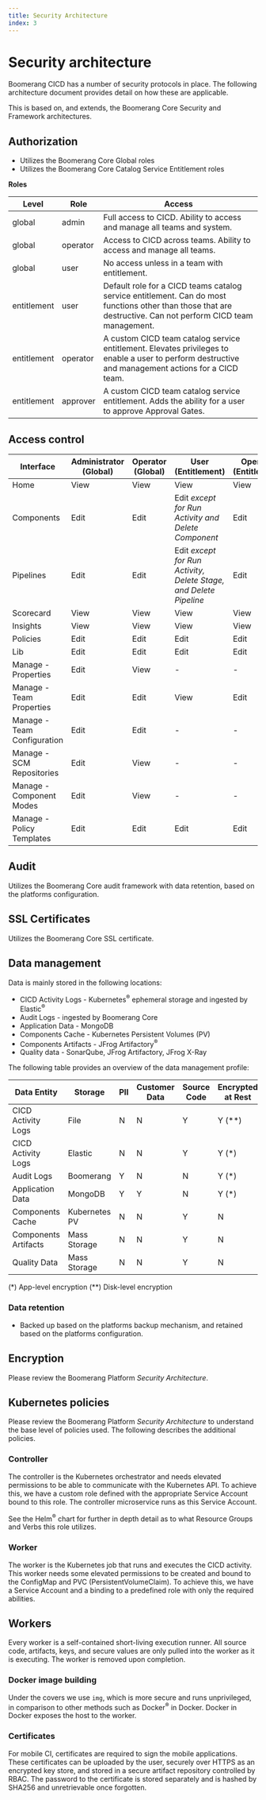 ```yaml
---
title: Security Architecture
index: 3
---
```


# Security architecture

Boomerang CICD has a number of security protocols in place. The following architecture document provides detail on how these are applicable.

This is based on, and extends, the Boomerang Core Security and Framework architectures.

## Authorization

- Utilizes the Boomerang Core Global roles
- Utilizes the Boomerang Core Catalog Service Entitlement roles

**Roles**

| Level       | Role     | Access                                                                                                                                                        |
| ----------- | -------- | ------------------------------------------------------------------------------------------------------------------------------------------------------------- |
| global      | admin    | Full access to CICD. Ability to access and manage all teams and system.                                                                                       |
| global      | operator | Access to CICD across teams. Ability to access and manage all teams.                                                                                          |
| global      | user     | No access unless in a team with entitlement.                                                                                                                   |
| entitlement | user     | Default role for a CICD teams catalog service entitlement. Can do most functions other than those that are destructive. Can not perform CICD team management. |
| entitlement | operator | A custom CICD team catalog service entitlement. Elevates privileges to enable a user to perform destructive and management actions for a CICD team.           |
| entitlement | approver | A custom CICD team catalog service entitlement. Adds the ability for a user to approve Approval Gates.                                                        |

## Access control

| Interface                   | Administrator (Global) | Operator (Global) | User (Entitlement)                                                | Operator (Entitlement) | Approver (Entitlement)         |
| --------------------------- | ---------------------- | ----------------- | ----------------------------------------------------------------- | ---------------------- | ------------------------------ |
| Home                        | View                   | View              | View                                                              | View                   | View                           |
| Components                  | Edit                   | Edit              | Edit _except for Run Activity and Delete Component_               | Edit                   | View + Process Stage Approvals |
| Pipelines                   | Edit                   | Edit              | Edit _except for Run Activity, Delete Stage, and Delete Pipeline_ | Edit                   | View + Process Stage Approvals |
| Scorecard                   | View                   | View              | View                                                              | View                   | View                           |
| Insights                    | View                   | View              | View                                                              | View                   | View                           |
| Policies                    | Edit                   | Edit              | Edit                                                              | Edit                   | View                           |
| Lib                         | Edit                   | Edit              | Edit                                                              | Edit                   | -                              |
| Manage - Properties         | Edit                   | View              | -                                                                 | -                      | -                              |
| Manage - Team Properties    | Edit                   | Edit              | View                                                              | Edit                   | -                              |
| Manage - Team Configuration | Edit                   | Edit              | -                                                                 | -                      | -                              |
| Manage - SCM Repositories   | Edit                   | View              | -                                                                 | -                      | -                              |
| Manage - Component Modes    | Edit                   | View              | -                                                                 | -                      | -                              |
| Manage - Policy Templates   | Edit                   | Edit              | Edit                                                              | Edit                   | -                              |

## Audit

Utilizes the Boomerang Core audit framework with data retention, based on the platforms configuration.

## SSL Certificates

Utilizes the Boomerang Core SSL certificate.

## Data management

Data is mainly stored in the following locations:

- CICD Activity Logs - Kubernetes<sup>®</sup> ephemeral storage and ingested by Elastic<sup>®</sup>
- Audit Logs - ingested by Boomerang Core
- Application Data - MongoDB
- Components Cache - Kubernetes Persistent Volumes (PV)
- Components Artifacts - JFrog Artifactory<sup>®</sup>
- Quality data - SonarQube, JFrog Artifactory, JFrog X-Ray

The following table provides an overview of the data management profile:

| Data Entity          | Storage       | PII | Customer Data | Source Code | Encrypted at Rest | Encrypted in Flight |
| -------------------- | ------------- | --- | ------------- | ----------- | ----------------- | ------------------- |
| CICD Activity Logs   | File          | N   | N             | Y           | Y (\*\*)          | Y                   |
| CICD Activity Logs   | Elastic       | N   | N             | Y           | Y (\*)            | Y                   |
| Audit Logs           | Boomerang     | Y   | N             | N           | Y (\*)            | Y                   |
| Application Data     | MongoDB       | Y   | Y             | N           | Y (\*)            | Y (\*)              |
| Components Cache     | Kubernetes PV | N   | N             | Y           | N                 | N                   |
| Components Artifacts | Mass Storage  | N   | N             | Y           | N                 | Y                   |
| Quality Data         | Mass Storage  | N   | N             | Y           | N                 | N                   |

(\*) App-level encryption (\*\*) Disk-level encryption

### Data retention

- Backed up based on the platforms backup mechanism, and retained based on the platforms configuration.

## Encryption

Please review the Boomerang Platform _Security Architecture_.

## Kubernetes policies

Please review the Boomerang Platform _Security Architecture_ to understand the base level of policies used. The following describes the additional policies.

### Controller

The controller is the Kubernetes orchestrator and needs elevated permissions to be able to communicate with the Kubernetes API. To achieve this, we have a custom role defined with the appropriate Service Account bound to this role. The controller microservice runs as this Service Account.

See the Helm<sup>®</sup> chart for further in depth detail as to what Resource Groups and Verbs this role utilizes.

### Worker

The worker is the Kubernetes job that runs and executes the CICD activity. This worker needs some elevated permissions to be created and bound to the ConfigMap and PVC (PersistentVolumeClaim). To achieve this, we have a Service Account and a binding to a predefined role with only the required abilities.

## Workers

Every worker is a self-contained short-living execution runner. All source code, artifacts, keys, and secure values are only pulled into the worker as it is executing. The worker is removed upon completion.

### Docker image building

Under the covers we use `img`, which is more secure and runs unprivileged, in comparison to other methods such as Docker<sup>®</sup> in Docker. Docker in Docker exposes the host to the worker.

### Certificates

For mobile CI, certificates are required to sign the mobile applications. These certificates can be uploaded by the user, securely over HTTPS as an encrypted key store, and stored in a secure artifact repository controlled by RBAC. The password to the certificate is stored separately and is hashed by SHA256 and unretrievable once forgotten.
